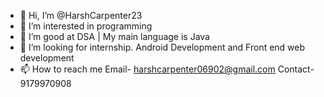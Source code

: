 - 👋 Hi, I’m @HarshCarpenter23
- 👀 I’m interested in programming 
- 🌱 I’m good at DSA | My main language is Java 
- 💞️ I’m looking for internship. Android Development and Front end  web development
- 📫 How to reach me Email- harshcarpenter06902@gmail.com 
                     Contact- 9179970908

<!---
HarshCarpenter23/HarshCarpenter23 is a ✨ special ✨ repository because its `README.md` (this file) appears on your GitHub profile.
You can click the Preview link to take a look at your changes.
--->
